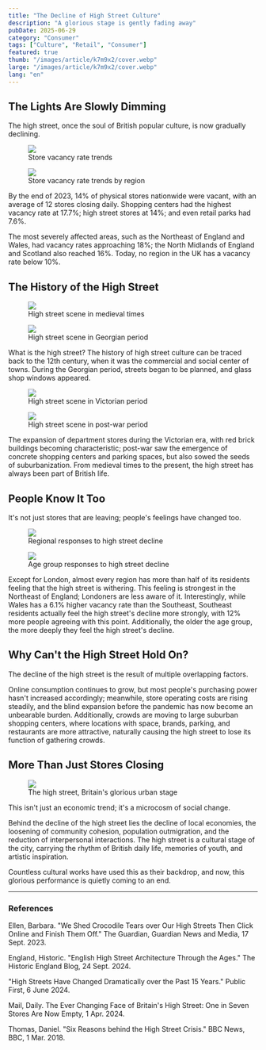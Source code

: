 ```yaml
---
title: "The Decline of High Street Culture"
description: "A glorious stage is gently fading away"
pubDate: 2025-06-29
category: "Consumer"
tags: ["Culture", "Retail", "Consumer"]
featured: true
thumb: "/images/article/k7m9x2/cover.webp"
large: "/images/article/k7m9x2/cover.webp"
lang: "en"
---
```


## The Lights Are Slowly Dimming

The high street, once the soul of British popular culture, is now gradually declining.

<div class="img-row">
  <figure>
    <img src="/images/article/k7m9x2/a1.webp" />
    <figcaption>Store vacancy rate trends</figcaption>
  </figure>
  <figure>
    <img src="/images/article/k7m9x2/a2.webp"/>
    <figcaption>Store vacancy rate trends by region</figcaption>
  </figure>
</div>

By the end of 2023, 14% of physical stores nationwide were vacant, with an average of 12 stores closing daily. Shopping centers had the highest vacancy rate at 17.7%; high street stores at 14%; and even retail parks had 7.6%.

The most severely affected areas, such as the Northeast of England and Wales, had vacancy rates approaching 18%; the North Midlands of England and Scotland also reached 16%. Today, no region in the UK has a vacancy rate below 10%.

## The History of the High Street

<div class="img-row">
  <figure>
    <img src="/images/article/k7m9x2/b1.webp" />
    <figcaption>High street scene in medieval times</figcaption>
  </figure>
  <figure>
    <img src="/images/article/k7m9x2/b2.webp"/>
    <figcaption>High street scene in Georgian period</figcaption>
  </figure>
</div>

What is the high street? The history of high street culture can be traced back to the 12th century, when it was the commercial and social center of towns. During the Georgian period, streets began to be planned, and glass shop windows appeared.

<div class="img-row">
  <figure>
    <img src="/images/article/k7m9x2/c1.webp" />
    <figcaption>High street scene in Victorian period</figcaption>
  </figure>
  <figure>
    <img src="/images/article/k7m9x2/c2.webp"/>
    <figcaption>High street scene in post-war period</figcaption>
  </figure>
</div>

The expansion of department stores during the Victorian era, with red brick buildings becoming characteristic; post-war saw the emergence of concrete shopping centers and parking spaces, but also sowed the seeds of suburbanization. From medieval times to the present, the high street has always been part of British life.

## People Know It Too

It's not just stores that are leaving; people's feelings have changed too.

<div class="img-row">
  <figure>
    <img src="/images/article/k7m9x2/d1.webp" />
    <figcaption>Regional responses to high street decline</figcaption>
  </figure>
  <figure>
    <img src="/images/article/k7m9x2/d2.webp"/>
    <figcaption>Age group responses to high street decline</figcaption>
  </figure>
</div>

Except for London, almost every region has more than half of its residents feeling that the high street is withering. This feeling is strongest in the Northeast of England; Londoners are less aware of it. Interestingly, while Wales has a 6.1% higher vacancy rate than the Southeast, Southeast residents actually feel the high street's decline more strongly, with 12% more people agreeing with this point. Additionally, the older the age group, the more deeply they feel the high street's decline.

## Why Can't the High Street Hold On?

The decline of the high street is the result of multiple overlapping factors.

Online consumption continues to grow, but most people's purchasing power hasn't increased accordingly; meanwhile, store operating costs are rising steadily, and the blind expansion before the pandemic has now become an unbearable burden. Additionally, crowds are moving to large suburban shopping centers, where locations with space, brands, parking, and restaurants are more attractive, naturally causing the high street to lose its function of gathering crowds.

## More Than Just Stores Closing

<div class="img-row">
  <figure>
    <img src="/images/article/k7m9x2/f1.webp" />
    <figcaption>The high street, Britain's glorious urban stage</figcaption>
  </figure>
</div>

This isn't just an economic trend; it's a microcosm of social change.

Behind the decline of the high street lies the decline of local economies, the loosening of community cohesion, population outmigration, and the reduction of interpersonal interactions. The high street is a cultural stage of the city, carrying the rhythm of British daily life, memories of youth, and artistic inspiration. 

Countless cultural works have used this as their backdrop, and now, this glorious performance is quietly coming to an end.

- - -
### References

Ellen, Barbara. "We Shed Crocodile Tears over Our High Streets Then Click Online and Finish Them Off." The Guardian, Guardian News and Media, 17 Sept. 2023.

England, Historic. "English High Street Architecture Through the Ages." The Historic England Blog, 24 Sept. 2024.

"High Streets Have Changed Dramatically over the Past 15 Years." Public First, 6 June 2024.

Mail, Daily. The Ever Changing Face of Britain's High Street: One in Seven Stores Are Now Empty, 1 Apr. 2024.

Thomas, Daniel. "Six Reasons behind the High Street Crisis." BBC News, BBC, 1 Mar. 2018. 